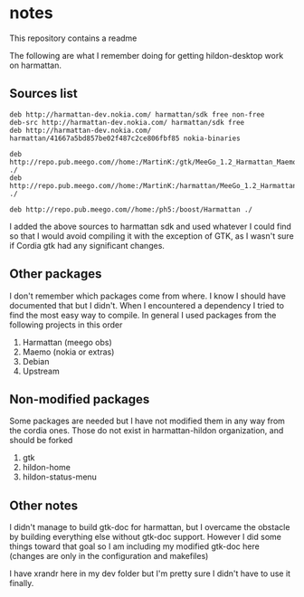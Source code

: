 notes
=====

This repository contains a readme

The following are what I remember doing for getting hildon-desktop work on harmattan.

Sources list
------------
```
deb http://harmattan-dev.nokia.com/ harmattan/sdk free non-free
deb-src http://harmattan-dev.nokia.com/ harmattan/sdk free
deb http://harmattan-dev.nokia.com/ harmattan/41667a5bd857be02f487c2ce806fbf85 nokia-binaries

deb http://repo.pub.meego.com//home:/MartinK:/gtk/MeeGo_1.2_Harmattan_Maemo.org_MeeGo_1.2_Harmattan_standard ./
deb http://repo.pub.meego.com//home:/MartinK:/harmattan/MeeGo_1.2_Harmattan_Maemo.org_MeeGo_1.2_Harmattan_standard ./

deb http://repo.pub.meego.com//home:/ph5:/boost/Harmattan ./ 
```

I added the above sources to harmattan sdk and used whatever I could find so that I would avoid compiling it with the exception of GTK, as I wasn't sure if Cordia gtk had any significant changes.

Other packages 
---------------
I don't remember which packages come from where. I know I should have documented that but I didn't. When I encountered a dependency I tried to find the most easy way to compile. In general I used packages from the following projects in this order
1. Harmattan (meego obs)
2. Maemo (nokia or extras)
3. Debian
4. Upstream


Non-modified packages
---------------------

Some packages are needed but I have not modified them in any way from the cordia ones. Those do not exist in harmattan-hildon organization, and should be forked
1. gtk
2. hildon-home
3. hildon-status-menu



Other notes
-----------

I didn't manage to build gtk-doc for harmattan, but I overcame the obstacle by building everything else without gtk-doc support. However I did some things toward that goal so I am including my modified gtk-doc here (changes are only in the configuration and makefiles)

I have xrandr here in my dev folder but I'm pretty sure I didn't have to use it finally.



